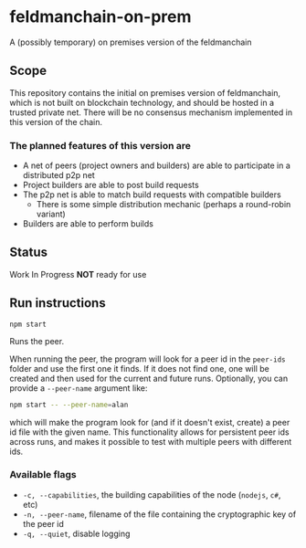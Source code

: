# feldmanchain-on-prem

A (possibly temporary) on premises version of the feldmanchain

## Scope

This repository contains the initial on premises version of feldmanchain, which is not built on blockchain technology, and should be hosted in a trusted private net. There will be no consensus mechanism implemented in this version of the chain.

### The planned features of this version are

- A net of peers (project owners and builders) are able to participate in a distributed p2p net
- Project builders are able to post build requests
- The p2p net is able to match build requests with compatible builders
  - There is some simple distribution mechanic (perhaps a round-robin variant)
- Builders are able to perform builds

## Status

Work In Progress **NOT** ready for use

## Run instructions

`npm start`

Runs the peer.

When running the peer, the program will look for a peer id in the `peer-ids` folder and use the first one it finds. If it does not find one, one will be created and then used for the current and future runs. Optionally, you can provide a `--peer-name` argument like:

```bash
npm start -- --peer-name=alan
```

which will make the program look for (and if it doesn't exist, create) a peer id file with the given name. This functionality allows for persistent peer ids across runs, and makes it possible to test with multiple peers with different ids.

### Available flags

- `-c, --capabilities`, the building capabilities of the node (`nodejs`, `c#`, etc)
- `-n, --peer-name`, filename of the file containing the cryptographic key of the peer id
- `-q, --quiet`, disable logging
